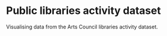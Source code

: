 # Public libraries activity dataset

Visualising data from the Arts Council libraries activity dataset.



